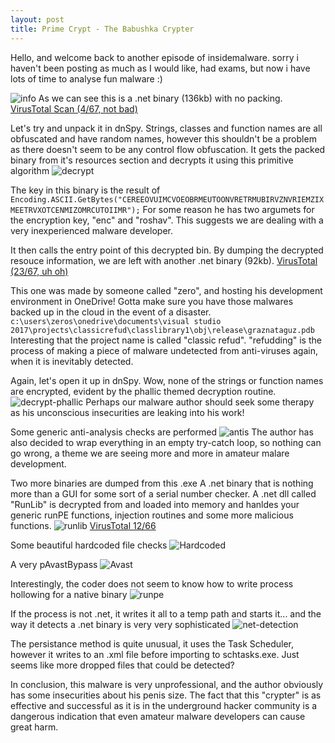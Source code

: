 ```yaml
---
layout: post
title: Prime Crypt - The Babushka Crypter
---
```


Hello, and welcome back to another episode of insidemalware. sorry i haven't been posting as much as I would like, had exams, but now i have lots of time to analyse fun malware :)

![info](https://i.imgur.com/IqDBc0Q.png)
As we can see this is a .net binary (136kb) with no packing.
[VirusTotal Scan (4/67, not bad)](https://www.virustotal.com/#/file-analysis/YmM3ODMxMzEzNzk2OThlY2RiYTIxNzliMDI0MjE3NjY6MTUxMjk2MDAzMQ==)

Let's try and unpack it in dnSpy. 
Strings, classes and function names are all obfuscated and have random names, however this shouldn't be a problem as there doesn't seem to be any control flow obfuscation. 
It gets the packed binary from it's resources section and decrypts it using this primitive algorithm
![decrypt](https://i.imgur.com/duB0LVv.png)

The key in this binary is the result of ```Encoding.ASCII.GetBytes("CEREEOVUIMCVOEOBRMEUTOONVRETRMUBIRVZNVRIEMZIXMEETRVXOTCENMIZOMRCUTOIIMR");```
For some reason he has two argumets for the encryption key, "enc" and "roshav". This suggests we are dealing with a very inexperienced malware developer. 

It then calls the entry point of this decrypted bin. 
By dumping the decrypted resouce information, we are left with another .net binary (92kb).
[VirusTotal (23/67, uh oh)](https://www.virustotal.com/#/file-analysis/NGViYTE2ZjVhYmRkMTQ5NGQ5NDBkMDc2MzEwNmVlYTU6MTUxMjk2MDA2OQ==)

This one was made by someone called "zero", and hosting his development environment in OneDrive! Gotta make sure you have those malwares backed up in the cloud in the event of a disaster.
```c:\users\zeros\onedrive\documents\visual studio 2017\projects\classicrefud\classlibrary1\obj\release\graznataguz.pdb```
Interesting that the project name is called "classic refud". "refudding" is the process of making a piece of malware undetected from anti-viruses again, when it is inevitably detected. 


Again, let's open it up in dnSpy. Wow, none of the strings or function names are encrypted, evident by the phallic themed decryption routine. 
![decrypt-phallic](https://i.imgur.com/ligKA7p.png)
Perhaps our malware author should seek some therapy as his unconscious insecurities are leaking into his work!

Some generic anti-analysis checks are performed
![antis](https://i.imgur.com/nHtv0Py.png)
The author has also decided to wrap everything in an empty try-catch loop, so nothing can go wrong, a theme we are seeing more and more in amateur malare development. 

Two more binaries are dumped from this .exe
A .net binary that is nothing more than a GUI for some sort of a serial number checker. 
A .net dll called "RunLib" is decrypted from and loaded into memory and hanldes your generic runPE functions, injection routines and some more malicious functions. 
![runlib](https://i.imgur.com/DRfHc0Z.png)
[VirusTotal 12/66](https://www.virustotal.com/#/file/4c1b4ca5b210ce156564d39117a31f1853522a790e400b7a5afc700f9171bd4b/details)

Some beautiful hardcoded file checks
![Hardcoded](https://i.imgur.com/AqRov3O.png)

A very pAvastBypass
![Avast](https://i.imgur.com/ihzkBMj.png)

Interestingly, the coder does not seem to know how to write process hollowing for a native binary
![runpe](https://i.imgur.com/5MQ93ty.png)

If the process is not .net, it writes it all to a temp path and starts it...
and the way it detects a .net binary is very very sophisticated
![net-detection](https://i.imgur.com/sUoouCJ.png)

The persistance method is quite unusual, it uses the Task Scheduler, however it writes to an .xml file before importing to schtasks.exe. Just seems like more dropped files that could be detected?

In conclusion, this malware is very unprofessional, and the author obviously has some insecurities about his penis size. The fact that this "crypter" is as effective and successful as it is in the underground hacker community is a dangerous indication that even amateur malware developers can cause great harm. 
